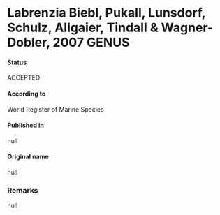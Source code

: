 Labrenzia Biebl, Pukall, Lunsdorf, Schulz, Allgaier, Tindall & Wagner-Dobler, 2007 GENUS
=======

#### Status
ACCEPTED

#### According to
World Register of Marine Species

#### Published in
null

#### Original name
null

### Remarks
null